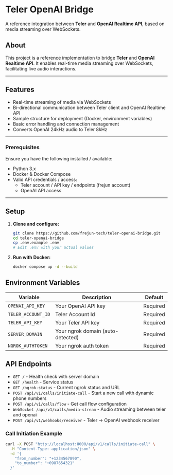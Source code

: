 # Teler OpenAI Bridge

A reference integration between **Teler** and **OpenAI Realtime API**, based on media streaming over WebSockets.

## About

This project is a reference implementation to bridge **Teler** and **OpenAI Realtime API**. It enables real-time media streaming over WebSockets, facilitating live audio interactions.

---

## Features

- Real-time streaming of media via WebSockets
- Bi-directional communication between Teler client and OpenAI Realtime API
- Sample structure for deployment (Docker, environment variables)
- Basic error handling and connection management
- Converts OpenAI 24kHz audio to Teler 8kHz

---

### Prerequisites

Ensure you have the following installed / available:

- Python 3.x
- Docker & Docker Compose
- Valid API credentials / access:
  - Teler account / API key / endpoints (frejun account)
  - OpenAI API access

---

## Setup

1. **Clone and configure:**

   ```bash
   git clone https://github.com/frejun-tech/teler-openai-bridge.git
   cd teler-openai-bridge
   cp .env.example .env
   # Edit .env with your actual values
   ```

2. **Run with Docker:**
   ```bash
   docker compose up -d --build
   ```

## Environment Variables

| Variable           | Description                       | Default  |
| ------------------ | --------------------------------- | -------- |
| `OPENAI_API_KEY`   | Your OpenAI API key               | Required |
| `TELER_ACCOUNT_ID` | Teler Account Id                  | Required |
| `TELER_API_KEY`    | Your Teler API key                | Required |
| `SERVER_DOMAIN`    | Your ngrok domain (auto-detected) | Required |
| `NGROK_AUTHTOKEN`  | Your ngrok auth token             | Required |

## API Endpoints

- `GET /` - Health check with server domain
- `GET /health` - Service status
- `GET /ngrok-status` - Current ngrok status and URL
- `POST /api/v1/calls/initiate-call` - Start a new call with dynamic phone numbers
- `POST /api/v1/calls/flow` - Get call flow configuration
- `WebSocket /api/v1/calls/media-stream` - Audio streaming between teler and openai
- `POST /api/v1/webhooks/receiver` - Teler → OpenAI webhook receiver

### Call Initiation Example

```bash
curl -X POST "http://localhost:8000/api/v1/calls/initiate-call" \
  -H "Content-Type: application/json" \
  -d '{
    "from_number": "+1234567890",
    "to_number": "+0987654321"
  }'
```

